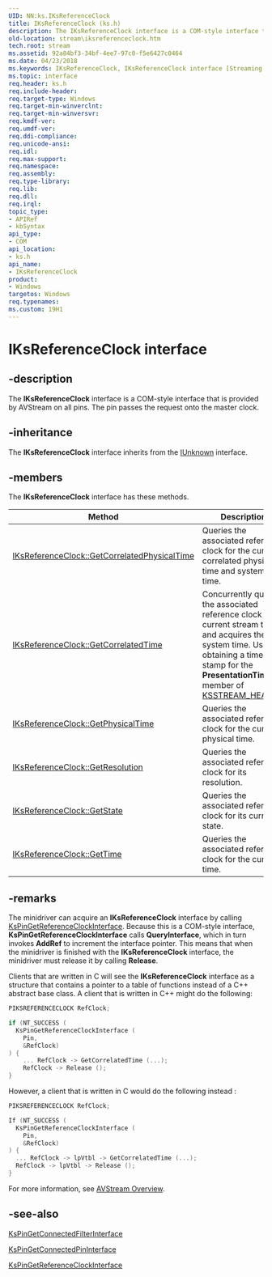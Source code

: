 ```yaml
---
UID: NN:ks.IKsReferenceClock
title: IKsReferenceClock (ks.h)
description: The IKsReferenceClock interface is a COM-style interface that is provided by AVStream on all pins. The pin passes the request onto the master clock.
old-location: stream\iksreferenceclock.htm
tech.root: stream
ms.assetid: 92a84bf3-34bf-4ee7-97c0-f5e6427c0464
ms.date: 04/23/2018
ms.keywords: IKsReferenceClock, IKsReferenceClock interface [Streaming Media Devices], IKsReferenceClock interface [Streaming Media Devices],described, avintfc_7146002a-d8ab-4789-b752-863f8b2d94d2.xml, ks/IKsReferenceClock, stream.iksreferenceclock
ms.topic: interface
req.header: ks.h
req.include-header: 
req.target-type: Windows
req.target-min-winverclnt: 
req.target-min-winversvr: 
req.kmdf-ver: 
req.umdf-ver: 
req.ddi-compliance: 
req.unicode-ansi: 
req.idl: 
req.max-support: 
req.namespace: 
req.assembly: 
req.type-library: 
req.lib: 
req.dll: 
req.irql: 
topic_type:
- APIRef
- kbSyntax
api_type:
- COM
api_location:
- ks.h
api_name:
- IKsReferenceClock
product:
- Windows
targetos: Windows
req.typenames: 
ms.custom: 19H1
---
```


# IKsReferenceClock interface

## -description

The **IKsReferenceClock** interface is a COM-style interface that is provided by AVStream on all pins. The pin passes the request onto the master clock.

## -inheritance

The **IKsReferenceClock** interface inherits from the [IUnknown](https://docs.microsoft.com/windows/desktop/api/unknwn/nn-unknwn-iunknown) interface.

## -members

The **IKsReferenceClock** interface has these methods.

| Method | Description |
| --- | --- |
| [IKsReferenceClock::GetCorrelatedPhysicalTime](https://docs.microsoft.com/windows-hardware/drivers/ddi/content/ks/nf-ks-iksreferenceclock-getcorrelatedphysicaltime) | Queries the associated reference clock for the current correlated physical time and system time. |
| [IKsReferenceClock::GetCorrelatedTime](https://docs.microsoft.com/windows-hardware/drivers/ddi/content/ks/nf-ks-iksreferenceclock-getcorrelatedtime) | Concurrently queries the associated reference clock for current stream time and acquires the system time. Use if obtaining a time stamp for the **PresentationTime** member of [KSSTREAM_HEADER](https://docs.microsoft.com/windows-hardware/drivers/ddi/content/ks/ns-ks-ksstream_header). |
| [IKsReferenceClock::GetPhysicalTime](https://docs.microsoft.com/windows-hardware/drivers/ddi/content/ks/nf-ks-iksreferenceclock-getphysicaltime) | Queries the associated reference clock for the current physical time. |
| [IKsReferenceClock::GetResolution](https://docs.microsoft.com/windows-hardware/drivers/ddi/content/ks/nf-ks-iksreferenceclock-getresolution) | Queries the associated reference clock for its resolution. |
| [IKsReferenceClock::GetState](https://docs.microsoft.com/windows-hardware/drivers/ddi/content/ks/nf-ks-iksreferenceclock-getstate) | Queries the associated reference clock for its current state. |
| [IKsReferenceClock::GetTime](https://docs.microsoft.com/windows-hardware/drivers/ddi/content/ks/nf-ks-iksreferenceclock-gettime) | Queries the associated reference clock for the current time. |

## -remarks

The minidriver can acquire an **IKsReferenceClock** interface by calling [KsPinGetReferenceClockInterface](https://docs.microsoft.com/windows-hardware/drivers/ddi/content/ks/nf-ks-kspingetreferenceclockinterface). Because this is a COM-style interface, **KsPinGetReferenceClockInterface** calls **QueryInterface**, which in turn invokes **AddRef** to increment the interface pointer. This means that when the minidriver is finished with the **IKsReferenceClock** interface, the minidriver must release it by calling **Release**.

Clients that are written in C will see the **IKsReferenceClock** interface as a structure that contains a pointer to a table of functions instead of a C++ abstract base class. A client that is written in C++ might do the following:

```cpp
PIKSREFERENCECLOCK RefClock;

if (NT_SUCCESS (
  KsPinGetReferenceClockInterface (
    Pin,
    &RefClock)
) {
    ... RefClock -> GetCorrelatedTime (...);
    RefClock -> Release ();
}
```

However, a client that is written in C would do the following instead :

```cpp
PIKSREFERENCECLOCK RefClock;

If (NT_SUCCESS (
  KsPinGetReferenceClockInterface (
    Pin,
    &RefClock)
) {
  ... RefClock -> lpVtbl -> GetCorrelatedTime (...);
  RefClock -> lpVtbl -> Release ();
}
```

For more information, see [AVStream Overview](https://docs.microsoft.com/windows-hardware/drivers/stream/avstream-overview).

## -see-also

[KsPinGetConnectedFilterInterface](https://docs.microsoft.com/windows-hardware/drivers/ddi/content/ks/nf-ks-kspingetconnectedfilterinterface)

[KsPinGetConnectedPinInterface](https://docs.microsoft.com/windows-hardware/drivers/ddi/content/ks/nf-ks-kspingetconnectedpininterface)

[KsPinGetReferenceClockInterface](https://docs.microsoft.com/windows-hardware/drivers/ddi/content/ks/nf-ks-kspingetreferenceclockinterface)
